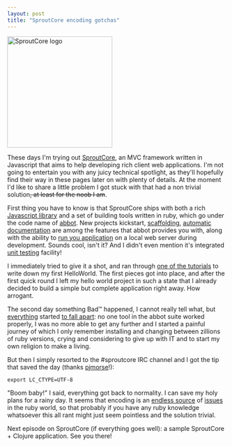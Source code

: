 ```yaml
---
layout: post
title: "SproutCore encoding gotchas"
---
```

<img class="aligncenter size-full wp-image-329" title="SproutCore logo" src="http://www.skuro.tk/wp-content/uploads/2010/09/sproutcore.png" alt="SproutCore logo" width="241" height="255" />

These days I'm trying out <a title="Sproutcore homepage" href="http://www.sproutcore.com/">SproutCore</a>, an MVC framework written in Javascript that aims to help developing rich client web applications. I'm not going to entertain you with any juicy technical spotlight, as they'll hopefully find their way in these pages later on with plenty of details. At the moment I'd like to share a little problem I got stuck with that had a non trivial solution<del datetime="2010-09-28T20:03:47+00:00">,  at least for the noob I am</del>.

First thing you have to know is that SproutCore ships with both a rich <a title="SproutCore source code" href="http://github.com/sproutcore/sproutcore">Javascript library</a> and a set of building tools written in ruby, which go under the code name of <a title="Abbot source code" href="http://github.com/sproutcore/abbot">abbot</a>. New projects kickstart, <a title="sc-gen" href="http://wiki.sproutcore.com/Abbot+Spec+sc-gen">scaffolding</a>, <a title="sc-docs" href="http://blog.sproutcore.com/post/150789672/now-available-sproutcore-1-0-reference-docs">automatic documentation</a> are among the features that abbot provides you with, along with the ability to <a title="sc-server" href="http://wiki.sproutcore.com/BuildTools-Reference+sc-server">run you application</a> on a local web server during development. Sounds cool, isn't it? And I didn't even mention it's integrated <a title="unit tests" href="http://wiki.sproutcore.com/UnitTesting-Introduction">unit testing</a> facility!

I immediately tried to give it a shot, and ran through <a title="Todos tutorial" href="http://wiki.sproutcore.com/Todos%C2%A0Intro">one of the tutorials</a> to write down my first HelloWorld. The first pieces got into place, and after the first quick round I left my hello world project in such a state that I already decided to build a simple but complete application right away. How arrogant.

The second day something Bad™ happened, I cannot really tell what, but <a title="#fail" href="http://gist.github.com/597780">everything</a> started <a title="#fail" href="https://gist.github.com/f2a107a3a0a2cd49e4e5">to fall apart</a>: no one tool in the abbot suite worked properly, I was no more able to get any further and I started a painful journey of which I only remember installing and changing between zillions of ruby versions, crying and considering to give up with IT and to start my own religion to make a living.

But then I simply resorted to the #sproutcore IRC channel and I got the tip that saved the day (thanks <a title="my saviour" href="http://www.flashesofpanic.com/">pjmorse</a>!):

<code>export LC_CTYPE=UTF-8</code>

"Boom baby!" I said, everything got back to normality. I can save my holy plans for a rainy day. It seems that encoding is an <a title="#fail" href="http://www.taylorluk.com/2009/08/ruby-19-encoding-gotcha-retreat-to-ascii-8bit">endless</a><a title="#fail" href="http://gnuu.org/2009/11/02/ruby-1-9-encoding-issues-again/"> source</a> of <a title="#fail" href="http://stackoverflow.com/questions/3597255/why-does-my-sproutcore-development-server-drop-connections-with-invalid-byte-seq">issues</a> in the ruby world, so that probably if you have any ruby knowledge whatsoever this all rant might just seem pointless and the solution trivial.

Next episode on SproutCore (if everything goes well): a sample SproutCore + Clojure application. See you there!